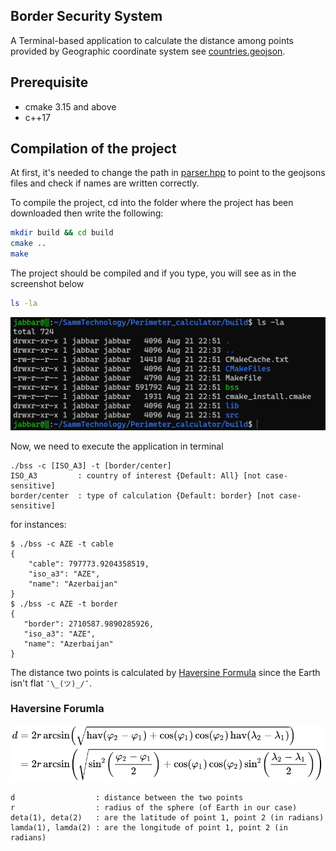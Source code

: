 ## Border Security System

A Terminal-based application to calculate the distance among points provided by Geographic coordinate system see [countries.geojson](https://github.com/JabSYsEmb/Perimeter_calculator/blob/main/src/data/countries.geojson).

## Prerequisite

- cmake 3.15 and above
- c++17 

## Compilation of the project

At first, it's needed to change the path in [parser.hpp](https://github.com/JabSYsEmb/Perimeter_calculator/blob/main/src/parser.hpp#L14) to point to the geojsons files and check if names are written correctly.

To compile the project, cd into the folder where the project has been downloaded then write the following:

``` bash
mkdir build && cd build
cmake ..
make 
```
The project should be compiled and if you type, you will see as in the screenshot below
``` bash 
ls -la 
```
![default trace](./content/screenshot.png)

Now, we need to execute the application in terminal 
``` 
./bss -c [ISO_A3] -t [border/center]
ISO_A3         : country of interest {Default: All} [not case-sensitive]
border/center  : type of calculation {Default: border} [not case-sensitive]
```

for instances:
```
$ ./bss -c AZE -t cable
{
    "cable": 797773.9204358519,
    "iso_a3": "AZE",
    "name": "Azerbaijan"
}
$ ./bss -c AZE -t border
{
   "border": 2710587.9890285926,
   "iso_a3": "AZE",
   "name": "Azerbaijan"
}
```
The distance two points is calculated by [Haversine Formula](https://en.wikipedia.org/wiki/Haversine_formula) since the Earth isn't flat ```¯\_(ツ)_/¯```. 

### Haversine Forumla
![default trace](./content/hoversineFormula.svg)
```
d                  : distance between the two points
r                  : radius of the sphere (of Earth in our case)
deta(1), deta(2)   : are the latitude of point 1, point 2 (in radians)
lamda(1), lamda(2) : are the longitude of point 1, point 2 (in radians)
```